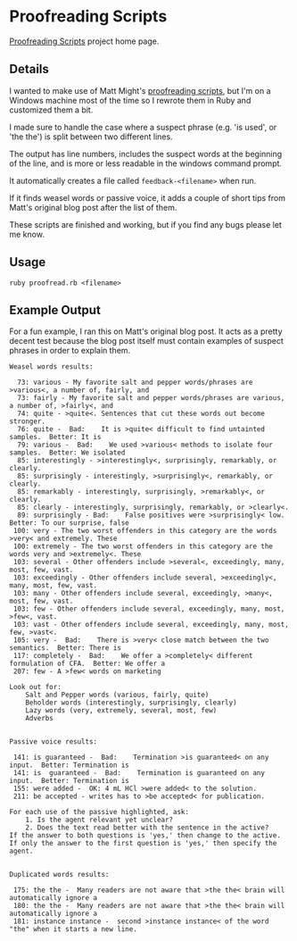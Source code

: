 Proofreading Scripts
====================

[Proofreading Scripts](http://nickknowlson.com/projects/proofreading-scripts/) project home page.

Details
---

I wanted to make use of Matt Might's [proofreading scripts](http://matt.might.net/articles/shell-scripts-for-passive-voice-weasel-words-duplicates/), but I'm on a Windows machine most of the time so I rewrote them in Ruby and customized them a bit.

I made sure to handle the case where a suspect phrase (e.g. 'is
used', or 'the the') is split between two different lines.

The output has line numbers, includes the suspect words at the beginning of the
line, and is more or less readable in the windows command prompt. 

It automatically creates a file called `feedback-<filename>` when run.

If it finds weasel words or passive voice, it adds a couple of short tips 
from Matt's original blog post after the list of them.

These scripts are finished and working, but if you find any bugs please let me
know.


Usage
-------

`ruby proofread.rb <filename>`


Example Output
----------------

For a fun example, I ran this on Matt's original blog post. It acts as a pretty
decent test because the blog post itself must contain examples of suspect
phrases in order to explain them.

    Weasel words results:

      73: various - My favorite salt and pepper words/phrases are >various<, a number of, fairly, and 
      73: fairly - My favorite salt and pepper words/phrases are various, a number of, >fairly<, and 
      74: quite - >quite<. Sentences that cut these words out become stronger. 
      76: quite -  Bad:    It is >quite< difficult to find untainted samples.  Better: It is 
      79: various -  Bad:    We used >various< methods to isolate four samples.  Better: We isolated 
      85: interestingly - >interestingly<, surprisingly, remarkably, or clearly. 
      85: surprisingly - interestingly, >surprisingly<, remarkably, or clearly. 
      85: remarkably - interestingly, surprisingly, >remarkably<, or clearly. 
      85: clearly - interestingly, surprisingly, remarkably, or >clearly<. 
      89: surprisingly - Bad:    False positives were >surprisingly< low.  Better: To our surprise, false 
     100: very - The two worst offenders in this category are the words >very< and extremely. These 
     100: extremely - The two worst offenders in this category are the words very and >extremely<. These 
     103: several - Other offenders include >several<, exceedingly, many, most, few, vast. 
     103: exceedingly - Other offenders include several, >exceedingly<, many, most, few, vast. 
     103: many - Other offenders include several, exceedingly, >many<, most, few, vast. 
     103: few - Other offenders include several, exceedingly, many, most, >few<, vast. 
     103: vast - Other offenders include several, exceedingly, many, most, few, >vast<. 
     105: very -  Bad:    There is >very< close match between the two semantics.  Better: There is 
     117: completely -  Bad:    We offer a >completely< different formulation of CFA.  Better: We offer a 
     207: few - A >few< words on marketing 

    Look out for:
        Salt and Pepper words (various, fairly, quite)
        Beholder words (interestingly, surprisingly, clearly)
        Lazy words (very, extremely, several, most, few)
        Adverbs


    Passive voice results:

     141: is guaranteed -  Bad:    Termination >is guaranteed< on any input.  Better: Termination is 
     141: is  guaranteed -  Bad:    Termination is guaranteed on any input.  Better: Termination is 
     155: were added -  OK: 4 mL HCl >were added< to the solution. 
     211: be accepted - writes has to >be accepted< for publication. 

    For each use of the passive highlighted, ask:
        1. Is the agent relevant yet unclear?
        2. Does the text read better with the sentence in the active?
    If the answer to both questions is 'yes,' then change to the active.
    If only the answer to the first question is 'yes,' then specify the agent. 


    Duplicated words results:

     175: the the -  Many readers are not aware that >the the< brain will automatically ignore a 
     180: the the -  Many readers are not aware that >the the< brain will automatically ignore a 
     181: instance instance -  second >instance instance< of the word "the" when it starts a new line.  

